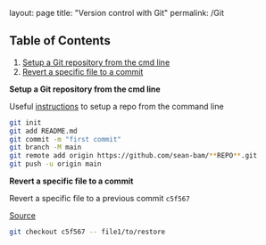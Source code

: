 layout: page
title: "Version control with Git"
permalink: /Git

## <a name='TOC'>Table of Contents</a>

1. [Setup a Git repository from the cmd line](#Setup)
2. [Revert a specific file to a commit](#Revert)


**<a name="Setup">Setup a Git repository from the cmd line</a>**

Useful [instructions](https://docs.github.com/en/github/importing-your-projects-to-github/adding-an-existing-project-to-github-using-the-command-line) to setup a repo from the command line
```bash
git init
git add README.md
git commit -m "first commit"
git branch -M main
git remote add origin https://github.com/sean-bam/**REPO**.git
git push -u origin main
```

**<a name="Revert">Revert a specific file to a commit</a>**

Revert a specific file to a previous commit `c5f567` 

[Source](https://stackoverflow.com/questions/215718/how-can-i-reset-or-revert-a-file-to-a-specific-revision)
```bash
git checkout c5f567 -- file1/to/restore
```
